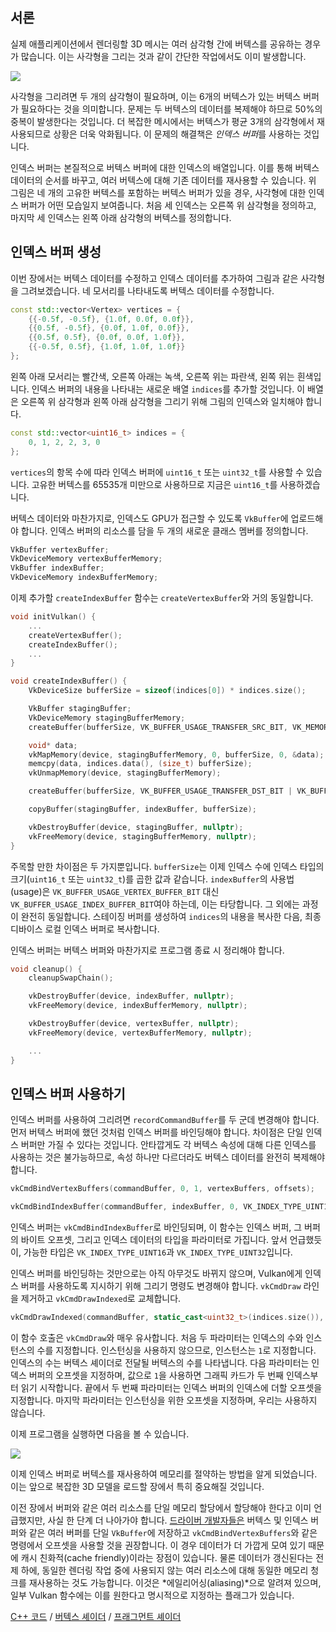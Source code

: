 ﻿## 서론

실제 애플리케이션에서 렌더링할 3D 메시는 여러 삼각형 간에 버텍스를 공유하는 경우가 많습니다. 이는 사각형을 그리는 것과 같이 간단한 작업에서도 이미 발생합니다.

![](/images/vertex_vs_index.svg)

사각형을 그리려면 두 개의 삼각형이 필요하며, 이는 6개의 버텍스가 있는 버텍스 버퍼가 필요하다는 것을 의미합니다. 문제는 두 버텍스의 데이터를 복제해야 하므로 50%의 중복이 발생한다는 것입니다. 더 복잡한 메시에서는 버텍스가 평균 3개의 삼각형에서 재사용되므로 상황은 더욱 악화됩니다. 이 문제의 해결책은 *인덱스 버퍼*를 사용하는 것입니다.

인덱스 버퍼는 본질적으로 버텍스 버퍼에 대한 인덱스의 배열입니다. 이를 통해 버텍스 데이터의 순서를 바꾸고, 여러 버텍스에 대해 기존 데이터를 재사용할 수 있습니다. 위 그림은 네 개의 고유한 버텍스를 포함하는 버텍스 버퍼가 있을 경우, 사각형에 대한 인덱스 버퍼가 어떤 모습일지 보여줍니다. 처음 세 인덱스는 오른쪽 위 삼각형을 정의하고, 마지막 세 인덱스는 왼쪽 아래 삼각형의 버텍스를 정의합니다.

## 인덱스 버퍼 생성

이번 장에서는 버텍스 데이터를 수정하고 인덱스 데이터를 추가하여 그림과 같은 사각형을 그려보겠습니다. 네 모서리를 나타내도록 버텍스 데이터를 수정합니다.

```c++
const std::vector<Vertex> vertices = {
    {{-0.5f, -0.5f}, {1.0f, 0.0f, 0.0f}},
    {{0.5f, -0.5f}, {0.0f, 1.0f, 0.0f}},
    {{0.5f, 0.5f}, {0.0f, 0.0f, 1.0f}},
    {{-0.5f, 0.5f}, {1.0f, 1.0f, 1.0f}}
};
```

왼쪽 아래 모서리는 빨간색, 오른쪽 아래는 녹색, 오른쪽 위는 파란색, 왼쪽 위는 흰색입니다. 인덱스 버퍼의 내용을 나타내는 새로운 배열 `indices`를 추가할 것입니다. 이 배열은 오른쪽 위 삼각형과 왼쪽 아래 삼각형을 그리기 위해 그림의 인덱스와 일치해야 합니다.

```c++
const std::vector<uint16_t> indices = {
    0, 1, 2, 2, 3, 0
};
```

`vertices`의 항목 수에 따라 인덱스 버퍼에 `uint16_t` 또는 `uint32_t`를 사용할 수 있습니다. 고유한 버텍스를 65535개 미만으로 사용하므로 지금은 `uint16_t`를 사용하겠습니다.

버텍스 데이터와 마찬가지로, 인덱스도 GPU가 접근할 수 있도록 `VkBuffer`에 업로드해야 합니다. 인덱스 버퍼의 리소스를 담을 두 개의 새로운 클래스 멤버를 정의합니다.

```c++
VkBuffer vertexBuffer;
VkDeviceMemory vertexBufferMemory;
VkBuffer indexBuffer;
VkDeviceMemory indexBufferMemory;
```

이제 추가할 `createIndexBuffer` 함수는 `createVertexBuffer`와 거의 동일합니다.

```c++
void initVulkan() {
    ...
    createVertexBuffer();
    createIndexBuffer();
    ...
}

void createIndexBuffer() {
    VkDeviceSize bufferSize = sizeof(indices[0]) * indices.size();

    VkBuffer stagingBuffer;
    VkDeviceMemory stagingBufferMemory;
    createBuffer(bufferSize, VK_BUFFER_USAGE_TRANSFER_SRC_BIT, VK_MEMORY_PROPERTY_HOST_VISIBLE_BIT | VK_MEMORY_PROPERTY_HOST_COHERENT_BIT, stagingBuffer, stagingBufferMemory);

    void* data;
    vkMapMemory(device, stagingBufferMemory, 0, bufferSize, 0, &data);
    memcpy(data, indices.data(), (size_t) bufferSize);
    vkUnmapMemory(device, stagingBufferMemory);

    createBuffer(bufferSize, VK_BUFFER_USAGE_TRANSFER_DST_BIT | VK_BUFFER_USAGE_INDEX_BUFFER_BIT, VK_MEMORY_PROPERTY_DEVICE_LOCAL_BIT, indexBuffer, indexBufferMemory);

    copyBuffer(stagingBuffer, indexBuffer, bufferSize);

    vkDestroyBuffer(device, stagingBuffer, nullptr);
    vkFreeMemory(device, stagingBufferMemory, nullptr);
}
```

주목할 만한 차이점은 두 가지뿐입니다. `bufferSize`는 이제 인덱스 수에 인덱스 타입의 크기(`uint16_t` 또는 `uint32_t`)를 곱한 값과 같습니다. `indexBuffer`의 사용법(usage)은 `VK_BUFFER_USAGE_VERTEX_BUFFER_BIT` 대신 `VK_BUFFER_USAGE_INDEX_BUFFER_BIT`여야 하는데, 이는 타당합니다. 그 외에는 과정이 완전히 동일합니다. 스테이징 버퍼를 생성하여 `indices`의 내용을 복사한 다음, 최종 디바이스 로컬 인덱스 버퍼로 복사합니다.

인덱스 버퍼는 버텍스 버퍼와 마찬가지로 프로그램 종료 시 정리해야 합니다.

```c++
void cleanup() {
    cleanupSwapChain();

    vkDestroyBuffer(device, indexBuffer, nullptr);
    vkFreeMemory(device, indexBufferMemory, nullptr);

    vkDestroyBuffer(device, vertexBuffer, nullptr);
    vkFreeMemory(device, vertexBufferMemory, nullptr);

    ...
}
```

## 인덱스 버퍼 사용하기

인덱스 버퍼를 사용하여 그리려면 `recordCommandBuffer`를 두 군데 변경해야 합니다. 먼저 버텍스 버퍼에 했던 것처럼 인덱스 버퍼를 바인딩해야 합니다. 차이점은 단일 인덱스 버퍼만 가질 수 있다는 것입니다. 안타깝게도 각 버텍스 속성에 대해 다른 인덱스를 사용하는 것은 불가능하므로, 속성 하나만 다르더라도 버텍스 데이터를 완전히 복제해야 합니다.

```c++
vkCmdBindVertexBuffers(commandBuffer, 0, 1, vertexBuffers, offsets);

vkCmdBindIndexBuffer(commandBuffer, indexBuffer, 0, VK_INDEX_TYPE_UINT16);
```

인덱스 버퍼는 `vkCmdBindIndexBuffer`로 바인딩되며, 이 함수는 인덱스 버퍼, 그 버퍼의 바이트 오프셋, 그리고 인덱스 데이터의 타입을 파라미터로 가집니다. 앞서 언급했듯이, 가능한 타입은 `VK_INDEX_TYPE_UINT16`과 `VK_INDEX_TYPE_UINT32`입니다.

인덱스 버퍼를 바인딩하는 것만으로는 아직 아무것도 바뀌지 않으며, Vulkan에게 인덱스 버퍼를 사용하도록 지시하기 위해 그리기 명령도 변경해야 합니다. `vkCmdDraw` 라인을 제거하고 `vkCmdDrawIndexed`로 교체합니다.

```c++
vkCmdDrawIndexed(commandBuffer, static_cast<uint32_t>(indices.size()), 1, 0, 0, 0);
```

이 함수 호출은 `vkCmdDraw`와 매우 유사합니다. 처음 두 파라미터는 인덱스의 수와 인스턴스의 수를 지정합니다. 인스턴싱을 사용하지 않으므로, 인스턴스는 `1`로 지정합니다. 인덱스의 수는 버텍스 셰이더로 전달될 버텍스의 수를 나타냅니다. 다음 파라미터는 인덱스 버퍼의 오프셋을 지정하며, 값으로 `1`을 사용하면 그래픽 카드가 두 번째 인덱스부터 읽기 시작합니다. 끝에서 두 번째 파라미터는 인덱스 버퍼의 인덱스에 더할 오프셋을 지정합니다. 마지막 파라미터는 인스턴싱을 위한 오프셋을 지정하며, 우리는 사용하지 않습니다.

이제 프로그램을 실행하면 다음을 볼 수 있습니다.

![](/images/indexed_rectangle.png)

이제 인덱스 버퍼로 버텍스를 재사용하여 메모리를 절약하는 방법을 알게 되었습니다. 이는 앞으로 복잡한 3D 모델을 로드할 장에서 특히 중요해질 것입니다.

이전 장에서 버퍼와 같은 여러 리소스를 단일 메모리 할당에서 할당해야 한다고 이미 언급했지만, 사실 한 단계 더 나아가야 합니다. [드라이버 개발자들은](https://developer.nvidia.com/vulkan-memory-management) 버텍스 및 인덱스 버퍼와 같은 여러 버퍼를 단일 `VkBuffer`에 저장하고 `vkCmdBindVertexBuffers`와 같은 명령에서 오프셋을 사용할 것을 권장합니다. 이 경우 데이터가 더 가깝게 모여 있기 때문에 캐시 친화적(cache friendly)이라는 장점이 있습니다. 물론 데이터가 갱신된다는 전제 하에, 동일한 렌더링 작업 중에 사용되지 않는 여러 리소스에 대해 동일한 메모리 청크를 재사용하는 것도 가능합니다. 이것은 *에일리어싱(aliasing)*으로 알려져 있으며, 일부 Vulkan 함수에는 이를 원한다고 명시적으로 지정하는 플래그가 있습니다.

[C++ 코드](/code/21_index_buffer.cpp) /
[버텍스 셰이더](/code/18_shader_vertexbuffer.vert) /
[프래그먼트 셰이더](/code/18_shader_vertexbuffer.frag)